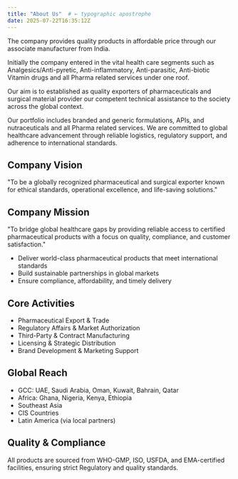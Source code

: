 ```yaml
---
title: "About Us"  # ← typographic apostrophe
date: 2025-07-22T16:35:12Z
---
```


The company provides quality products in affordable price through our associate manufacturer from India. 

Initially the company entered in the vital health care segments such as Analgesics/Anti-pyretic, Anti-inflammatory, Anti-parasitic, Anti-biotic Vitamin drugs and all Pharma related services under one roof.

Our aim is to established as quality exporters of pharmaceuticals and surgical material provider our competent technical assistance to the society across the global context.

Our portfolio includes branded and generic formulations, APIs, and nutraceuticals and all Pharma related services. We are committed to global healthcare advancement through reliable logistics, regulatory support, and adherence to international standards.

## Company Vision
"To be a globally recognized pharmaceutical and surgical exporter known for ethical standards, operational excellence, and life-saving solutions."

## Company Mission 
"To bridge global healthcare gaps by providing reliable access to certified pharmaceutical products with a focus on quality, compliance, and customer satisfaction."
- Deliver world-class pharmaceutical products that meet international standards
- Build sustainable partnerships in global markets
- Ensure compliance, affordability, and timely delivery

## Core Activities
- Pharmaceutical Export & Trade
- Regulatory Affairs & Market Authorization
- Third-Party & Contract Manufacturing
- Licensing & Strategic Distribution
- Brand Development & Marketing Support

## Global Reach
- GCC: UAE, Saudi Arabia, Oman, Kuwait, Bahrain, Qatar
- Africa: Ghana, Nigeria, Kenya, Ethiopia
- Southeast Asia
- CIS Countries
- Latin America (via local partners)

## Quality & Compliance
All products are sourced from WHO-GMP, ISO, USFDA, and EMA-certified facilities, ensuring strict
Regulatory and quality standards.
